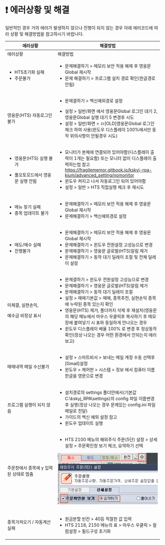 # ❗ 에러상황 및 해결

일반적인 경우 거의 에러가 발생하지 않으나 진행이 되지 않는 경우 아래 에러코드에 따라 상황 및 해결방법을 참고하시기 바랍니다.

<table data-header-hidden><thead><tr><th width="150">에러상황</th><th>해결방법</th></tr></thead><tbody><tr><td>에러상황</td><td>해결방법</td></tr><tr><td><ul><li>HTS초기화 실패</li><li>주문불가</li></ul></td><td><ul><li>문제해결하기 > 메모리 보안 적용 해제 후 영웅문Global 재시작</li><li>문제 해결하기 > 프로그램 설치 경로 확인(한글경로 안됨)</li></ul></td></tr><tr><td>영웅문(HTS) 자동로그인 불가</td><td><ul><li>문제결하기 > 백신예외경로 설정</li></ul><ul><li>설정 > 일반/화면 에서 영웅문Global 로그인 대기 2, 영웅문Global 실행 대기 5 변경후 시도</li><li>설정 > 일반/화면 > ㅁ[OLD]영웅문Global 로그인 체크 하여 사용(윈도우 디스플레이 100%에서만 동작 위의사항이 안될경우 시도)</li></ul></td></tr><tr><td><ul><li>영웅문(HTS) 실행 불가</li></ul><ul><li>풀오토모드에서 영웅문 실행 안됨</li></ul></td><td><ul><li>모니터가 본체에 연결되어 있어야함(디스플레이 출력이 1개는 필요함) 또는 모니터 없이 디스플레이 출력하는법 참고<a href="https://fragilememor.gitbook.io/kskyj-rpa-kium/advanced_setting/nomonitor">https://fragilememor.gitbook.io/kskyj-rpa-kium/advanced_setting/nomonitor</a></li><li>윈도우 켜지고 나서 자동로그인 되어 있어야함</li><li>설정 > 일반 > HTS 직접실행 체크 후 재시도</li></ul></td></tr><tr><td><ul><li>메뉴 찾기 실패</li><li>종목 업데이트 불가</li></ul></td><td><ul><li>문제해결하기 > 메모리 보안 적용 해제 후 영웅문Global 재시작</li><li>문제해결하기 > 백신예외경로 설정</li></ul></td></tr><tr><td><ul><li>매도/매수 실패</li><li>진행불가</li></ul></td><td><ul><li>문제해결하기 > 메모리 보안 적용 해제 후 영웅문Global 재시작</li><li>문제해결하기 > 윈도우 전원설정 고성능으로 변경</li><li>문제해결하기 > 영웅문 글로벌(HTS)알림 제거</li><li>문제해결하기 > 동작 대기 딜레이 조절 및 전체 딜레이 설정</li></ul></td></tr><tr><td><p>미체결, 실현손익,</p><p>예수금 비정상 표시</p></td><td><ul><li>문제결하기 > 윈도우 전원설정 고성능으로 변경</li><li>문제해결하기 > 영웅문 글로벌(HTS)알림 제거</li><li>문제해결하기 > 동작 대기 딜레이 조절</li><li>설정 > 매매기본값 > 매매, 종목추천, 실현손익 종목에 누락된 종목 있는지 확인</li><li>영웅문(HTS) 제거, 폴더까지 삭제 후 재설치(영웅문의 해당 메뉴에서 마우스 우클릭후 복사하기 후 메모장에 붙여넣기 시 표와 동일하게 안나오는 경우</li><li>윈도우 디스플레이 배율 100% 로 변경 후 정상동작 확인(정상 나오는 경우 어떤 환경에서 안되는지 에러보고)</li></ul></td></tr><tr><td>매매내역 메일 수신불가</td><td><ul><li>설정 > 스마트비서 > 보내는 메일 계정 수동 선택후 [Gmail]설정</li><li>윈도우 > 제어판 > 시스템 > 정보 에서 컴퓨터 이름 한글을 영문으로 변경</li></ul></td></tr><tr><td>프로그램 실행이 되지 않음</td><td><ul><li>설치경로의 settings 폴더안에서(기본값 C:\kskyj_RPA\settings)의 config 파일 이름변경 후 실행(정상 나오는 경우 문제있는 config.ini 파일 메일로 전달)</li><li>가이드의  백신 예외 설정 참고</li><li>윈도우 업데이트 실행</li></ul></td></tr><tr><td>주문창에서 종목에 y 입력된 상태로 멈춤</td><td><ul><li>HTS 2100 메뉴의 해외주식 주문(5단) 설정 > 상세설정 > 주문확인창 보기 체크, 요약하기 선택</li></ul><p><img src="../.gitbook/assets/image (34).png" alt="" data-size="original"></p></td></tr><tr><td>종목가져오기 / 자동계산 실패</td><td><ul><li>원금분할 빈칸 > 40등 적절한 값 입력</li><li>HTS 2118, 2150 메뉴의 표 > 마우스 우클릭 > 컬럼설정 > 필드구성 초기화</li></ul></td></tr></tbody></table>
